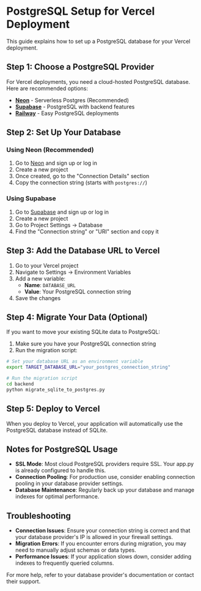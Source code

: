 # PostgreSQL Setup for Vercel Deployment

This guide explains how to set up a PostgreSQL database for your Vercel deployment.

## Step 1: Choose a PostgreSQL Provider

For Vercel deployments, you need a cloud-hosted PostgreSQL database. Here are recommended options:

- **[Neon](https://neon.tech)** - Serverless Postgres (Recommended)
- **[Supabase](https://supabase.com)** - PostgreSQL with backend features
- **[Railway](https://railway.app)** - Easy PostgreSQL deployments

## Step 2: Set Up Your Database

### Using Neon (Recommended)

1. Go to [Neon](https://neon.tech) and sign up or log in
2. Create a new project
3. Once created, go to the "Connection Details" section
4. Copy the connection string (starts with `postgres://`)

### Using Supabase

1. Go to [Supabase](https://supabase.com) and sign up or log in
2. Create a new project
3. Go to Project Settings → Database
4. Find the "Connection string" or "URI" section and copy it

## Step 3: Add the Database URL to Vercel

1. Go to your Vercel project
2. Navigate to Settings → Environment Variables
3. Add a new variable:
   - **Name**: `DATABASE_URL`
   - **Value**: Your PostgreSQL connection string
4. Save the changes

## Step 4: Migrate Your Data (Optional)

If you want to move your existing SQLite data to PostgreSQL:

1. Make sure you have your PostgreSQL connection string
2. Run the migration script:

```bash
# Set your database URL as an environment variable
export TARGET_DATABASE_URL="your_postgres_connection_string"

# Run the migration script
cd backend
python migrate_sqlite_to_postgres.py
```

## Step 5: Deploy to Vercel

When you deploy to Vercel, your application will automatically use the PostgreSQL database instead of SQLite.

## Notes for PostgreSQL Usage

- **SSL Mode**: Most cloud PostgreSQL providers require SSL. Your app.py is already configured to handle this.
- **Connection Pooling**: For production use, consider enabling connection pooling in your database provider settings.
- **Database Maintenance**: Regularly back up your database and manage indexes for optimal performance.

## Troubleshooting

- **Connection Issues**: Ensure your connection string is correct and that your database provider's IP is allowed in your firewall settings.
- **Migration Errors**: If you encounter errors during migration, you may need to manually adjust schemas or data types.
- **Performance Issues**: If your application slows down, consider adding indexes to frequently queried columns.

For more help, refer to your database provider's documentation or contact their support.
